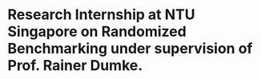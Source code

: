 # Research Internship at NTU Singapore on Randomized Benchmarking under supervision of Prof. Rainer Dumke.
